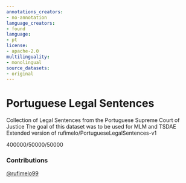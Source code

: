 ```yaml
---
annotations_creators:
- no-annotation
language_creators:
- found
language:
- pt
license:
- apache-2.0
multilinguality:
- monolingual
source_datasets:
- original
---
```

# Portuguese Legal Sentences
Collection of Legal Sentences from the Portuguese Supreme Court of Justice
The goal of this dataset was to be used for MLM and TSDAE
Extended version of rufimelo/PortugueseLegalSentences-v1

400000/50000/50000

### Contributions
[@rufimelo99](https://github.com/rufimelo99)
